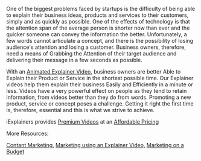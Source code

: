 <p>One of the biggest problems faced by startups is the difficulty of being able to explain their business ideas, products and services to their customers, simply and as quickly as possible. One of the effects of technology is that the attention span of the average person is shorter now than ever and the quicker someone can convey the information the better. Unfortunately, a few words cannot articulate a concept, and there is the possibility of losing audience's attention and losing a customer. Business owners, therefore, need a means of Grabbing the Attention of their target audience and delivering their message in a few seconds as possible.</p>
<p>With an <a href="https://www.iexplainers.com/">Animated Explainer Video</a>, business owners are better Able to Explain their Product or Service in the shortest possible time. Our Explainer videos help them explain their business Easily and Efficiently in a minute or less. Videos have a very powerful effect on people as they tend to retain information, from videos better than they do from words. Promoting a new product, service or concept poses a challenge. Getting it right the first time is, therefore, essential and this is what we strive to achieve.</p>
<p>iExplainers&nbsp;provides <a href="https://www.iexplainers.com/explainer-video-portfolio">Premium Videos</a> at an <a href="https://www.iexplainers.com/pricing">Affordable Pricing</a></p>

More Resources:

<a href="http://kanikasharma.snack.ws/back-to-basics-content-marketing.html">Contant Marketing,</a>
<a href="http://racheltestsite.strikingly.com/blog/impact-highlight-our-first-grant-in-action">Marketing using an Explainer Video,</a>
<a href="https://kanikasharma.jimdo.com/2018/08/13/marketing-on-a-budget-with-an-animated-explainer-video/">Marketing on a Budget</a>
